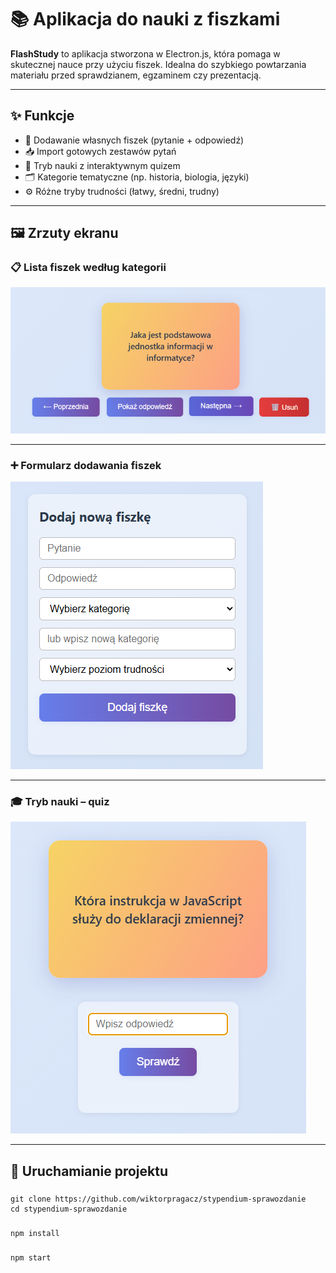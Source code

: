 # 📚 Aplikacja do nauki z fiszkami

**FlashStudy** to aplikacja stworzona w Electron.js, która pomaga w skutecznej nauce przy użyciu fiszek. Idealna do szybkiego powtarzania materiału przed sprawdzianem, egzaminem czy prezentacją.

---

## ✨ Funkcje

- 📝 Dodawanie własnych fiszek (pytanie + odpowiedź)
- 📥 Import gotowych zestawów pytań
- 🎯 Tryb nauki z interaktywnym quizem
- 🗂️ Kategorie tematyczne (np. historia, biologia, języki)
- ⚙️ Różne tryby trudności (łatwy, średni, trudny)

---

## 🖼️ Zrzuty ekranu

### 📋 Lista fiszek według kategorii

![Lista fiszek](screenshots/lista-fiszek.png)

---

### ➕ Formularz dodawania fiszek

![Dodawanie fiszki](screenshots/dodaj-fiszke.png)

---

### 🎓 Tryb nauki – quiz

![Tryb nauki](screenshots/tryb-nauki.png)

---

## 🚀 Uruchamianie projektu

###
    git clone https://github.com/wiktorpragacz/stypendium-sprawozdanie
    cd stypendium-sprawozdanie
###

###
    npm install
###

###
    npm start
###
